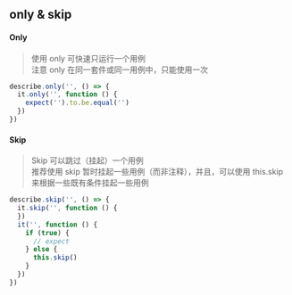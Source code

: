 ## only & skip

#### Only
> 使用 only 可快速只运行一个用例 <br>
> 注意 only 在同一套件或同一用例中，只能使用一次

```javascript
describe.only('', () => {
  it.only('', function () {
    expect('').to.be.equal('')
  })
})
```

#### Skip
> Skip 可以跳过（挂起）一个用例 <br>
> 推荐使用 skip 暂时挂起一些用例（而非注释），并且，可以使用 this.skip 来根据一些既有条件挂起一些用例
```javascript
describe.skip('', () => {
  it.skip('', function () {
  })
  it('', function () {
    if (true) {
      // expect
    } else {
      this.skip()
    }
  })
})
```

